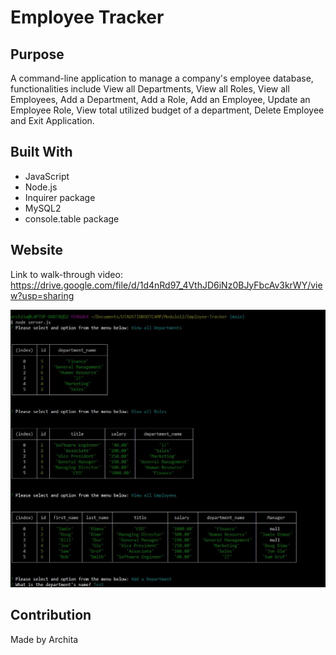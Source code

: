 # Employee Tracker

## Purpose

A command-line application to manage a company's employee database, functionalities include View all Departments, View all Roles, View all Employees, Add a Department, Add a Role, Add an Employee, Update an Employee Role, View total utilized budget of a department, Delete Employee and Exit Application.

## Built With

- JavaScript
- Node.js
- Inquirer package
- MySQL2
- console.table package

## Website

Link to walk-through video:
https://drive.google.com/file/d/1d4nRd97_4VthJD6iNz0BJyFbcAv3krWY/view?usp=sharing

![](images/screenshot.JPG)

## Contribution

Made by Archita
